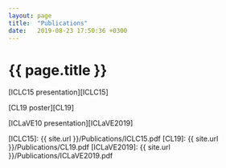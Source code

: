 ```yaml
---
layout: page
title:  "Publications"
date:   2019-08-23 17:50:36 +0300
---
```


# {{ page.title }}

[ICLC15 presentation][ICLC15]

[CL19 poster][CL19]

[ICLaVE10 presentation][ICLaVE2019]

[ICLC15]: {{ site.url }}/Publications/ICLC15.pdf
[CL19]: {{ site.url }}/Publications/CL19.pdf
[ICLaVE2019]: {{ site.url }}/Publications/ICLaVE2019.pdf

